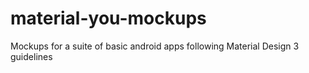 # material-you-mockups
Mockups for a suite of basic android apps following Material Design 3 guidelines
